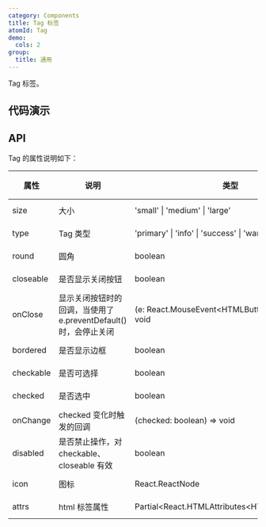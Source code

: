 ```yaml
---
category: Components
title: Tag 标签
atomId: Tag
demo:
  cols: 2
group:
  title: 通用
---
```


Tag 标签。

## 代码演示

<!-- prettier-ignore -->
<code src="./demo/basic.tsx"></code>
<code src="./demo/bordered.tsx"></code>
<code src="./demo/closeable.tsx"></code>
<code src="./demo/size.tsx"></code>
<code src="./demo/round.tsx"></code>
<code src="./demo/checkable.tsx"></code>
<code src="./demo/disabled.tsx"></code>
<code src="./demo/icon.tsx"></code>

## API

Tag 的属性说明如下：

| 属性      | 说明                                                            | 类型                                                     | 默认值    | 版本 |
| --------- | --------------------------------------------------------------- | -------------------------------------------------------- | --------- | ---- |
| size      | 大小                                                            | 'small' \| 'medium' \| 'large'                           | 'medium'  | --   |
| type      | Tag 类型                                                        | 'primary' \| 'info' \| 'success' \| 'warning' \| 'error' | 'primary' | --   |
| round     | 圆角                                                            | boolean                                                  | --        | --   |
| closeable | 是否显示关闭按钮                                                | boolean                                                  | --        | --   |
| onClose   | 显示关闭按钮时的回调，当使用了 e.preventDefault()时，会停止关闭 | (e: React.MouseEvent\<HTMLButtonElement>) => void        | --        | --   |
| bordered  | 是否显示边框                                                    | boolean                                                  | true      | --   |
| checkable | 是否可选择                                                      | boolean                                                  | --        | --   |
| checked   | 是否选中                                                        | boolean                                                  | --        | --   |
| onChange  | checked 变化时触发的回调                                        | (checked: boolean) => void                               | --        | --   |
| disabled  | 是否禁止操作，对 checkable、closeable 有效                      | boolean                                                  | --        | --   |
| icon      | 图标                                                            | React.ReactNode                                          | --        | --   |
| attrs     | html 标签属性                                                   | Partial\<React.HTMLAttributes\<HTMLDivElement>>          | --        | --   |
